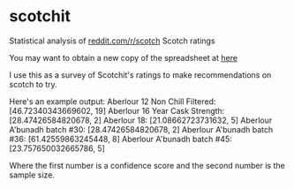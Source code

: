 scotchit
========

Statistical analysis of [reddit.com/r/scotch](http://www.reddit.com/r/Scotch/) Scotch ratings

You may want to obtain a new copy of the spreadsheet at [here](https://docs.google.com/spreadsheet/ccc?key=0AsnkEzAVwhUVdF91M3R1NFdvQWYwY1JEeHNpNnZCbVE&output=csv)

I use this as a survey of Scotchit's ratings to make recommendations on scotch to try.

Here's an example output:
Aberlour 12 Non Chill Filtered: [46.72340343669602, 19]
Aberlour 16 Year Cask Strength: [28.47426584820678, 2]
Aberlour 18: [21.08662723731632, 5]
Aberlour A'bunadh batch #30: [28.47426584820678, 2]
Aberlour A'bunadh batch #36: [61.42559863245448, 8]
Aberlour A'bunadh batch #45: [23.757650032665786, 5]

Where the first number is a confidence score and the second number is the sample size.
